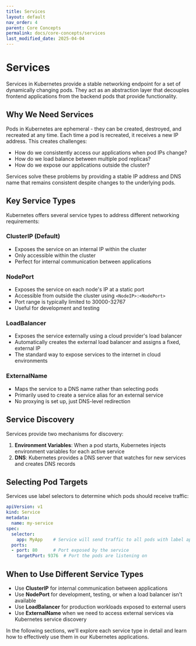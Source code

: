 ```yaml
---
title: Services
layout: default
nav_order: 4
parent: Core Concepts
permalink: docs/core-concepts/services
last_modified_date: 2025-04-04
---
```


# Services

Services in Kubernetes provide a stable networking endpoint for a set of dynamically changing pods. They act as an abstraction layer that decouples frontend applications from the backend pods that provide functionality.

## Why We Need Services

Pods in Kubernetes are ephemeral - they can be created, destroyed, and recreated at any time. Each time a pod is recreated, it receives a new IP address. This creates challenges:

- How do we consistently access our applications when pod IPs change?
- How do we load balance between multiple pod replicas?
- How do we expose our applications outside the cluster?

Services solve these problems by providing a stable IP address and DNS name that remains consistent despite changes to the underlying pods.

## Key Service Types

Kubernetes offers several service types to address different networking requirements:

### ClusterIP (Default)

- Exposes the service on an internal IP within the cluster
- Only accessible within the cluster
- Perfect for internal communication between applications

### NodePort

- Exposes the service on each node's IP at a static port
- Accessible from outside the cluster using `<NodeIP>:<NodePort>`
- Port range is typically limited to 30000-32767
- Useful for development and testing

### LoadBalancer

- Exposes the service externally using a cloud provider's load balancer
- Automatically creates the external load balancer and assigns a fixed, external IP
- The standard way to expose services to the internet in cloud environments

### ExternalName

- Maps the service to a DNS name rather than selecting pods
- Primarily used to create a service alias for an external service
- No proxying is set up, just DNS-level redirection

## Service Discovery

Services provide two mechanisms for discovery:

1. **Environment Variables**: When a pod starts, Kubernetes injects environment variables for each active service
2. **DNS**: Kubernetes provides a DNS server that watches for new services and creates DNS records

## Selecting Pod Targets

Services use label selectors to determine which pods should receive traffic:

```yaml
apiVersion: v1
kind: Service
metadata:
  name: my-service
spec:
  selector:
    app: MyApp    # Service will send traffic to all pods with label app=MyApp
  ports:
  - port: 80      # Port exposed by the service
    targetPort: 9376  # Port the pods are listening on
```

## When to Use Different Service Types

- Use **ClusterIP** for internal communication between applications
- Use **NodePort** for development, testing, or when a load balancer isn't available
- Use **LoadBalancer** for production workloads exposed to external users
- Use **ExternalName** when we need to access external services via Kubernetes service discovery

In the following sections, we'll explore each service type in detail and learn how to effectively use them in our Kubernetes applications.
